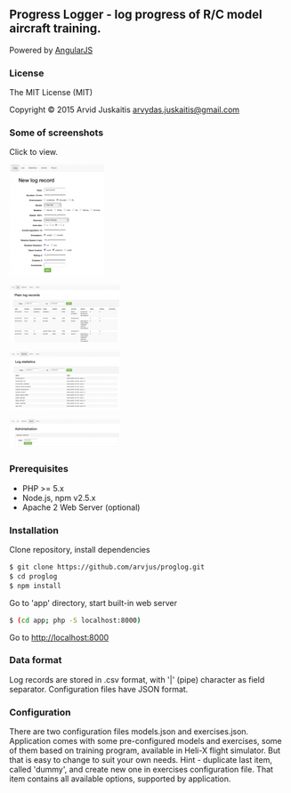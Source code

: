 ## Progress Logger - log progress of R/C model aircraft training.

Powered by [AngularJS](https://angularjs.org)


### License

The MIT License (MIT)

Copyright © 2015 Arvid Juskaitis <arvydas.juskaitis@gmail.com>


### Some of screenshots

Click to view.

[![New log record](https://raw.githubusercontent.com/arvjus/proglog/master/screenshots/log-thumb.png)](https://raw.githubusercontent.com/arvjus/proglog/master/screenshots/log.png)

[![Plain log records](https://raw.githubusercontent.com/arvjus/proglog/master/screenshots/list-thumb.png)](https://raw.githubusercontent.com/arvjus/proglog/master/screenshots/list.png)

[![Log statistics](https://raw.githubusercontent.com/arvjus/proglog/master/screenshots/stats-thumb.png)](https://raw.githubusercontent.com/arvjus/proglog/master/screenshots/stats.png)

[![Administration](https://raw.githubusercontent.com/arvjus/proglog/master/screenshots/admin-thumb.png)](https://raw.githubusercontent.com/arvjus/proglog/master/screenshots/admin.png)



### Prerequisites

* PHP >= 5.x
* Node.js, npm v2.5.x
* Apache 2 Web Server (optional)


### Installation

Clone repository, install dependencies
```bash
$ git clone https://github.com/arvjus/proglog.git
$ cd proglog
$ npm install
```

Go to 'app' directory, start built-in web server
```bash
$ (cd app; php -S localhost:8000)
```

Go to [http://localhost:8000](http://localhost:8000)


### Data format

Log records are stored in .csv format, with '|' (pipe) character as field separator.
Configuration files have JSON format.

### Configuration

There are two configuration files models.json and exercises.json. Application comes with some pre-configured models and exercises, some of them based on training program, available in Heli-X flight simulator. But that is easy to change to suit your own needs.
Hint - duplicate last item, called 'dummy', and create new one in exercises configuration file. That item contains all available options, supported by application.
